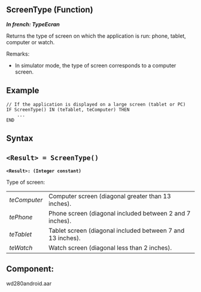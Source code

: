 
## ScreenType (Function)

***In french: TypeEcran***



<a name="XUse"></a>
<a name="Use"></a>
<a name="description"></a>
Returns the type of screen on which the application is run: phone, tablet, computer or watch.

Remarks:

- In simulator mode, the type of screen corresponds to a computer screen. 



<a name="Example1"></a>
<a name="sample_code"></a>

## Example


```wl
// If the application is displayed on a large screen (tablet or PC)
IF ScreenType() IN (teTablet, teComputer) THEN
	...
END
```

<a name="XSYNTAX"></a>

## Syntax
<a name="SYNTAX1"></a>

`<Result> = ScreenType()`
---

**`<Result>: (Integer constant)`**

Type of screen:


|   |   |
| --- | --- |
| *teComputer* | Computer screen (diagonal greater than 13 inches). |
| *tePhone* | Phone screen (diagonal included between 2 and 7 inches). |
| *teTablet* | Tablet screen (diagonal included between 7 and 13 inches). |
| *teWatch* | Watch screen (diagonal less than 2 inches). |









<a name="XComponent"></a>

## Component:
wd280android.aar
